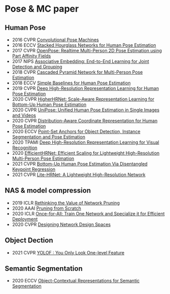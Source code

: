 # Pose & MC paper


Human Pose
---
- 2016 CVPR [Convolutional Pose Machines](https://arxiv.org/pdf/1602.00134)
- 2016 ECCV [Stacked Hourglass Networks for Human Pose Estimation](https://arxiv.org/pdf/1603.06937)
- 2017 CVPR [OpenPose: Realtime Multi-Person 2D Pose Estimation using Part Affinity Fields](https://arxiv.org/pdf/1812.08008)
- 2017 NIPS [Associative Embedding: End-to-End Learning for Joint Detection and Grouping](https://arxiv.org/pdf/1611.05424)
- 2018 CVPR [Cascaded Pyramid Network for Multi-Person Pose Estimation](https://arxiv.org/pdf/1711.07319)
- 2018 ECCV [Simple Baselines for Human Pose Estimation](https://arxiv.org/pdf/1804.06208)
- 2019 CVPR [Deep High-Resolution Representation Learning for Human Pose Estimation](https://arxiv.org/pdf/1902.09212)
- 2020 CVPR [HigherHRNet: Scale-Aware Representation Learning for Bottom-Up Human Pose Estimation](https://arxiv.org/pdf/1908.10357)
- 2020 CVPR [UniPose: Unified Human Pose Estimation in Single Images and Videos](https://arxiv.org/pdf/2001.08095)
- 2020 CVPR [Distribution-Aware Coordinate Representation for Human Pose Estimation](https://arxiv.org/pdf/1910.06278)
- 2020 ECCV [Point-Set Anchors for Object Detection, Instance Segmentation and Pose Estimation](https://arxiv.org/pdf/2007.02846)
- 2020 TPAMI [Deep High-Resolution Representation Learning for Visual Recognition](https://arxiv.org/pdf/1908.07919)
- 2020 [EfficientHRNet: Efficient Scaling for Lightweight High-Resolution Multi-Person Pose Estimation](https://arxiv.org/pdf/2007.08090)
- 2021 CVPR [Bottom-Up Human Pose Estimation Via Disentangled Keypoint Regression](https://arxiv.org/pdf/2104.02300)
- 2021 CVPR [Lite-HRNet: A Lightweight High-Resolution Network](https://arxiv.org/pdf/2104.06403)

NAS & model compression
---
- 2019 ICLR [Rethinking the Value of Network Pruning](https://arxiv.org/pdf/1810.05270)
- 2020 AAAI [Pruning from Scratch](https://arxiv.org/pdf/1909.12579)
- 2020 ICLR [Once-for-All: Train One Network and Specialize it for Efficient Deployment](https://arxiv.org/pdf/1908.09791)
- 2020 CVPR [Designing Network Design Spaces](https://arxiv.org/pdf/2003.13678)

Object Dection
---
- 2021 CVPR [YOLOF : You Only Look One-level Feature
](https://arxiv.org/pdf/2103.09460)

Semantic Segmentation
---
- 2020 ECCV [Object-Contextual Representations for Semantic
Segmentation]()